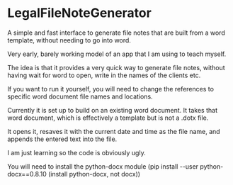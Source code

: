 # LegalFileNoteGenerator
A simple and fast interface to generate file notes that are built from a word template, without needing to go into word. 


Very early, barely working model of an app that I am using to teach myself. 

The idea is that it provides a very quick way to generate file notes, without having wait for word to open, write in the names of the clients etc. 

If you want to run it yourself, you will need to change the references to specific word document file names and locations. 

Currently it is set up to build on an existing word document. It takes that word document, which is effectively a template but is not a .dotx file. 

It opens it, resaves it with the current date and time as the file name, and appends the entered text into the file. 

I am just learning so the code is obviously ugly. 

You will need to install the python-docx module (pip install --user python-docx==0.8.10 (install python-docx, not docx))